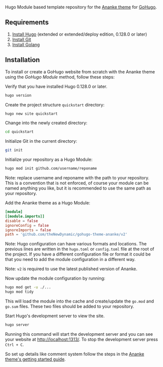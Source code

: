 Hugo Module based template repository for the [Ananke theme](https://github.com/theNewDynamic/gohugo-theme-ananke) for [GoHugo](https://gohugo.io/).

## Requirements

1. [Install Hugo](https://gohugo.io/installation/linux/) (extended or extended/deploy edition, 0.128.0 or later)
2. [Install Git](https://git-scm.com/book/en/v2/Getting-Started-Installing-Git)
3. [Install Golang](https://golang.org/doc/install)

## Installation

To install or create a GoHugo website from scratch with the Ananke theme using the *GoHugo Module* method, follow these steps:

Verify that you have installed Hugo 0.128.0 or later.

```bash
hugo version
```

Create the project structure `quickstart` directory:

```bash
hugo new site quickstart
```

Change into the newly created directory:

```bash
cd quickstart
```

Initialize Git in the current directory:

```bash
git init
```

Initialize your repository as a Hugo Module:

```bash
hugo mod init github.com/username/reponame
```

Note: replace username and reponame with the path to your repository. This is a convention that is not enforced, of course your module can be named anything you like, but it is recommended to use the same path as your repository.

Add the Ananke theme as a Hugo Module:

```toml
[module]
[[module.imports]]
disable = false
ignoreConfig = false
ignoreImports = false
path = 'github.com/theNewDynamic/gohugo-theme-ananke/v2'
```

Note: Hugo configuration can have various formats and locations. The previous lines are written in the `hugo.toml` or `config.toml` file at the root of the project. If you have a different configuration file or format it could be that you need to add the module configuration in a different way.

Note: `v2` is required to use the latest published version of Ananke.

Now update the module configuration by running:

```bash
hugo mod get -u ./...
hugo mod tidy
```

This will load the module into the cache and create/update the `go.mod` and `go.sum` files. These two files should be added to your repository.

Start Hugo's development server to view the site.

```bash
hugo server
```

Running this command will start the development server and you can see your website at <http://localhost:1313/>. To stop the development server press `Ctrl + C`.

So set up details like comment system follow the steps in the [Ananke theme's getting started guide](https://github.com/theNewDynamic/gohugo-theme-ananke#getting-started).
